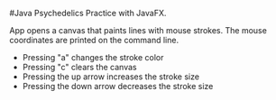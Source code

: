 #Java Psychedelics
Practice with JavaFX.

App opens a canvas that paints lines with mouse strokes. The mouse coordinates are printed on the command line.

* Pressing "a" changes the stroke color  
* Pressing "c" clears the canvas  
* Pressing the up arrow increases the stroke size  
* Pressing the down arrow decreases the stroke size  